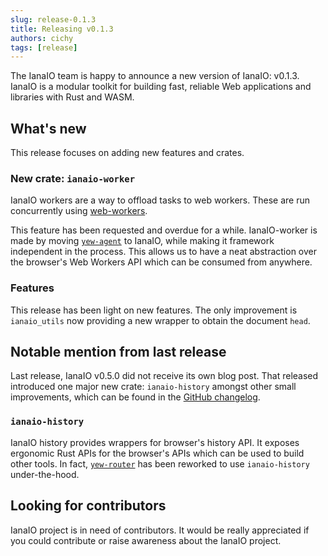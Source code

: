```yaml
---
slug: release-0.1.3
title: Releasing v0.1.3
authors: cichy
tags: [release]
---
```


The IanaIO team is happy to announce a new version of IanaIO: v0.1.3. IanaIO is a modular toolkit for building fast, reliable Web applications and libraries with Rust and WASM.

<!-- truncate -->

## What's new

This release focuses on adding new features and crates.

### New crate: `ianaio-worker`

IanaIO workers are a way to offload tasks to web workers. These are run concurrently using [web-workers](https://developer.mozilla.org/en-US/docs/Web/API/Web_Workers_API/Using_web_workers).

This feature has been requested and overdue for a while. IanaIO-worker is made by moving [`yew-agent`](https://yew.rs/docs/concepts/agents) to IanaIO, while making it framework independent in the process. This allows us to have a neat abstraction over the browser's Web Workers API which can be consumed from anywhere.

### Features

This release has been light on new features. The only improvement is `ianaio_utils` now providing a new wrapper to obtain the document `head`.

## Notable mention from last release

Last release, IanaIO v0.5.0 did not receive its own blog post. That released introduced one major new crate: `ianaio-history` amongst other small improvements, which can be found in the [GitHub changelog](https://github.com/rustwasm/ianaio/releases/tag/0.5.0).

### `ianaio-history`

IanaIO history provides wrappers for browser's history API. It exposes ergonomic Rust APIs for the browser's APIs which can be used to build other tools. In fact, [`yew-router`](https://github.com/yewstack/yew/pull/2239) has been reworked to use `ianaio-history` under-the-hood.

## Looking for contributors

IanaIO project is in need of contributors. It would be really appreciated if you could contribute or raise awareness about the IanaIO project.
